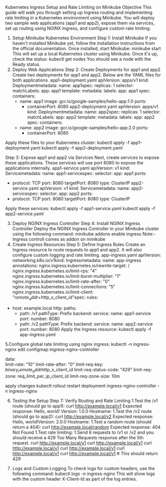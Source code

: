 Kubernetes Ingress Setup and Rate Limiting on Minikube
Objective
This guide will walk you through setting up Ingress routing and implementing rate limiting in a Kubernetes environment using Minikube. You will deploy two sample web applications (app1 and app2), expose them via services, set up routing using NGINX Ingress, and configure custom rate limiting.

1. Setup Minikube Kubernetes Environment
Step 1: Install Minikube
If you haven't installed Minikube yet, follow the installation instructions from the official documentation.
Once installed, start Minikube:
minikube start
This will set up a local Kubernetes cluster using Minikube. Once it's up, check the status:
kubectl get nodes
You should see a node with the Ready status.
2. Deploy Web Applications
Step 2: Create Deployments for app1 and app2
Create two deployments for app1 and app2. Below are the YAML files for both applications.
app1-deployment.yaml
apiVersion: apps/v1
kind: Deploymentmetadata:
  name: app1spec:
  replicas: 1
  selector:
    matchLabels:
      app: app1
  template:
    metadata:
      labels:
        app: app1
    spec:
      containers:
      - name: app1
        image: gcr.io/google-samples/hello-app:1.0
        ports:
        - containerPort: 8080
app2-deployment.yaml
apiVersion: apps/v1
kind: Deploymentmetadata:
  name: app2spec:
  replicas: 1
  selector:
    matchLabels:
      app: app2
  template:
    metadata:
      labels:
        app: app2
    spec:
      containers:
      - name: app2
        image: gcr.io/google-samples/hello-app:2.0
        ports:
        - containerPort: 8080

Apply these files to your Kubernetes cluster:
kubectl apply -f app1-deployment.yaml
kubectl apply -f app2-deployment.yaml

Step 3: Expose app1 and app2 via Services
Next, create services to expose these applications. These services will use port 8080 to expose the applications internally.
app1-service.yaml
apiVersion: v1
kind: Servicemetadata:
  name: app1-servicespec:
  selector:
    app: app1
  ports:
  - protocol: TCP
    port: 8080
    targetPort: 8080
  type: ClusterIP
app2-service.yaml
apiVersion: v1
kind: Servicemetadata:
  name: app2-servicespec:
  selector:
    app: app2
  ports:
  - protocol: TCP
    port: 8080
    targetPort: 8080
  type: ClusterIP

Apply these services:
kubectl apply -f app1-service.yaml
kubectl apply -f app2-service.yaml

3. Deploy NGINX Ingress Controller
Step 4: Install NGINX Ingress Controller
Deploy the NGINX Ingress Controller in your Minikube cluster using the following command:
minikube addons enable ingress
Note:- Ingress controll comes as addon on minikube
4. Create Ingress Resources
Step 5: Define Ingress Rules
Create an Ingress resource to route requests to app1 and app2. It will also configure custom logging and rate limiting.
app-ingress.yaml
apiVersion: networking.k8s.io/v1kind: Ingressmetadata:
  name: app-ingress
  annotations:
    nginx.ingress.kubernetes.io/rewrite-target: /
    nginx.ingress.kubernetes.io/limit-rps: "4"
    nginx.ingress.kubernetes.io/limit-burst-multiplier: "1"
    nginx.ingress.kubernetes.io/limit-rate-after: "0"
    nginx.ingress.kubernetes.io/limit-connections: "5"
    nginx.ingress.kubernetes.io/limit-client: "$remote_addr+$http_x_client_id"spec:
  rules:
  - host: example.local
    http:
      paths:
      - path: /v1
        pathType: Prefix
        backend:
          service:
            name: app1-service
            port:
              number: 8080
      - path: /v2
        pathType: Prefix
        backend:
          service:
            name: app2-service
            port:
              number: 8080
Apply the Ingress resource:
kubectl apply -f app-ingress.yaml

5.Configure global rate limiting using nginx ingress:
kubectl -n ingress-nginx edit configmap ingress-nginx-controller

data:   
limit-rate: "10"
   limit-rate-after: "0"
   limit-req-key: $binary_remote_addr$http_x_client_id
   limit-req-status-code: "429"
   limit-req-zone: req_limit_per_ip_client_id
   limit-req-zone-size: 10m

apply changes
kubectl rollout restart deployment ingress-nginx-controller -n ingress-nginx


6. Testing the Setup
Step 7: Verify Routing and Rate Limiting
1.Test the /v1 route (should go to app1):
curl http://example.local/v1
Expected response:
Hello, world!
Version: 1.0.0
Hostname: <hostname>
1.Test the /v2 route (should go to app2):
curl http://example.local/v2
Expected response:
Hello, 
world!Version: 2.0.0
Hostname: <hostname>
1.Test a random route (should return a 404):
curl http://example.local/random
Expected response:
404 Not Found
1.Test rate limiting:
1.Send 6 requests to /v1 or /v2 and you should receive a 429 Too Many Requests response after the 5th request.
curl http://example.local/v1
curl http://example.local/v1
curl http://example.local/v1
curl http://example.local/v1
curl http://example.local/v1
curl http://example.local/v1  # This should return 429

6. Logs and Custom Logging
To check logs for custom headers, use the following command:
kubectl logs -n ingress-nginx <nginx-ingress-pod-name>
This will show logs with the custom header X-Client-Id as part of the log entries.

